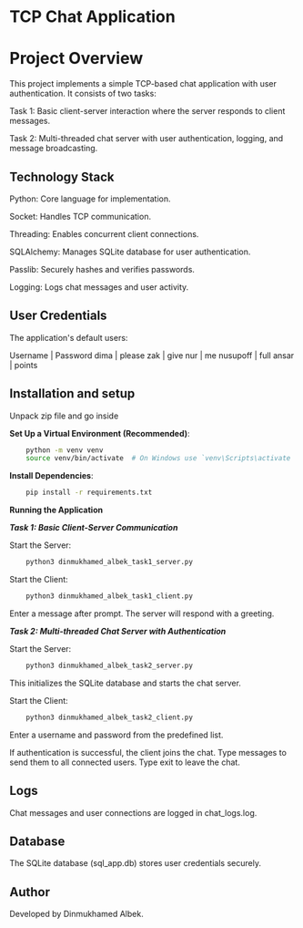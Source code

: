 # TCP Chat Application

# **Project Overview**
This project implements a simple TCP-based chat application with user authentication. It consists of two tasks:

Task 1: Basic client-server interaction where the server responds to client messages.

Task 2: Multi-threaded chat server with user authentication, logging, and message broadcasting.

## **Technology Stack**

Python: Core language for implementation.

Socket: Handles TCP communication.

Threading: Enables concurrent client connections.

SQLAlchemy: Manages SQLite database for user authentication.

Passlib: Securely hashes and verifies passwords.

Logging: Logs chat messages and user activity.

## **User Credentials**
The application's default users:

Username | Password
dima | please
zak | give
nur | me
nusupoff | full
ansar | points

## **Installation and setup**

Unpack zip file and go inside

**Set Up a Virtual Environment (Recommended)**:
```bash
    python -m venv venv
    source venv/bin/activate  # On Windows use `venv\Scripts\activate
```

**Install Dependencies**:
```bash
    pip install -r requirements.txt
```

**Running the Application**

***Task 1: Basic Client-Server Communication***

Start the Server:
```bash
    python3 dinmukhamed_albek_task1_server.py
```

Start the Client:
```bash
    python3 dinmukhamed_albek_task1_client.py
```
Enter a message after prompt.
The server will respond with a greeting.

***Task 2: Multi-threaded Chat Server with Authentication***

Start the Server:
```bash
    python3 dinmukhamed_albek_task2_server.py
```
This initializes the SQLite database and starts the chat server.

Start the Client:
```bash
    python3 dinmukhamed_albek_task2_client.py
```
Enter a username and password from the predefined list.

If authentication is successful, the client joins the chat.
Type messages to send them to all connected users.
Type exit to leave the chat.

## Logs

Chat messages and user connections are logged in chat_logs.log.

## Database

The SQLite database (sql_app.db) stores user credentials securely.

## Author
Developed by Dinmukhamed Albek.